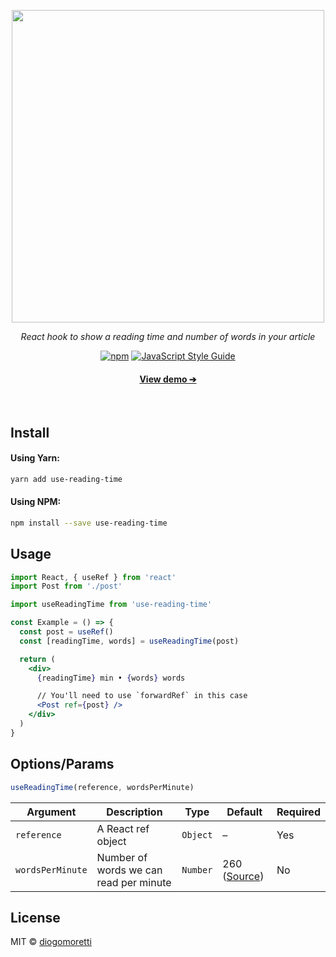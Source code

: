 <p align="center">
  <img src="https://user-images.githubusercontent.com/2853428/85798175-667dbf00-b713-11ea-8e5e-30ed45470c37.png" width="500">
  <p align="center"><em>React hook to show a reading time and number of words in your article</em></p>
  <p align="center">
    <a href="https://www.npmjs.com/package/use-reading-time"><img alt="npm" src="https://img.shields.io/npm/v/use-reading-time"></a> <a href="https://standardjs.com"><img src="https://img.shields.io/badge/code_style-standard-brightgreen.svg" alt="JavaScript Style Guide" /></a>
  </p>
  <p align="center">
    <a href="https://diogomoretti.github.io/use-reading-time/"><h4 align="center">View demo ➔</h4></a>
  </p>
</p>
<br>

## Install

#### Using Yarn:

```bash
yarn add use-reading-time
```

#### Using NPM:

```bash
npm install --save use-reading-time
```

## Usage

```jsx
import React, { useRef } from 'react'
import Post from './post'

import useReadingTime from 'use-reading-time'

const Example = () => {
  const post = useRef()
  const [readingTime, words] = useReadingTime(post)

  return (
    <div>
      {readingTime} min • {words} words

      // You'll need to use `forwardRef` in this case
      <Post ref={post} />
    </div>
  )
}
```

## Options/Params
```jsx
useReadingTime(reference, wordsPerMinute)
```

| Argument  | Description | Type | Default | Required | 
| --------- | ----------- | ---- | ------- | -------- |
`reference` | A React ref object | `Object` | – | Yes
`wordsPerMinute` | Number of words we can read per minute | `Number` | 260 ([Source](https://www.sciencedirect.com/science/article/pii/S0749596X19300786)) | No

## License

MIT © [diogomoretti](https://github.com/diogomoretti)
